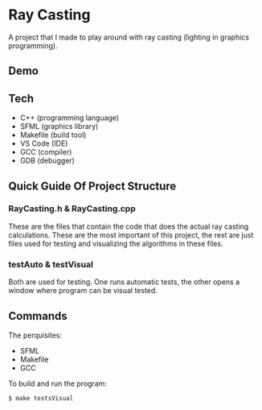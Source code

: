 # Ray Casting

A project that I made to play around with ray casting (lighting in graphics programming).

## Demo


## Tech
- C++ (programming language)
- SFML (graphics library)
- Makefile (build tool)
- VS Code (IDE)
- GCC (compiler)
- GDB (debugger)

## Quick Guide Of Project Structure

### RayCasting.h & RayCasting.cpp
These are the files that contain the code that does the actual ray casting calculations.
These are the most important of this project, the rest are just files used for testing and visualizing 
the algorithms in these files.

### testAuto & testVisual
Both are used for testing. One runs automatic tests, the other opens a window where program
can be visual tested.

## Commands

The perquisites:
- SFML
- Makefile
- GCC

To build and run the program:
```
$ make testsVisual
```